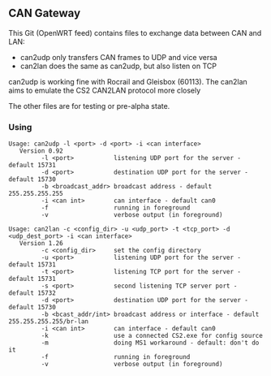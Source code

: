 ## CAN Gateway

This Git (OpenWRT feed) contains files to exchange data between CAN and LAN:

- can2udp only transfers CAN frames to UDP and vice versa
- can2lan does the same as can2udp, but also listen on TCP

can2udp is working fine with Rocrail and Gleisbox (60113). The can2lan aims
to emulate the CS2 CAN2LAN protocol more closely

The other files are for testing or pre-alpha state.

### Using
```
Usage: can2udp -l <port> -d <port> -i <can interface>
   Version 0.92
         -l <port>           listening UDP port for the server - default 15731
         -d <port>           destination UDP port for the server - default 15730
         -b <broadcast_addr> broadcast address - default 255.255.255.255
         -i <can int>        can interface - default can0
         -f                  running in foreground
         -v                  verbose output (in foreground)
```
```
Usage: can2lan -c <config_dir> -u <udp_port> -t <tcp_port> -d <udp_dest_port> -i <can interface>
   Version 1.26
         -c <config_dir>     set the config directory
         -u <port>           listening UDP port for the server - default 15731
         -t <port>           listening TCP port for the server - default 15731
         -s <port>           second listening TCP server port - default 15732
         -d <port>           destination UDP port for the server - default 15730
         -b <bcast_addr/int> broadcast address or interface - default 255.255.255.255/br-lan
         -i <can int>        can interface - default can0
         -k                  use a connected CS2.exe for config source
         -m                  doing MS1 workaround - default: don't do it
         -f                  running in foreground
         -v                  verbose output (in foreground)
```

